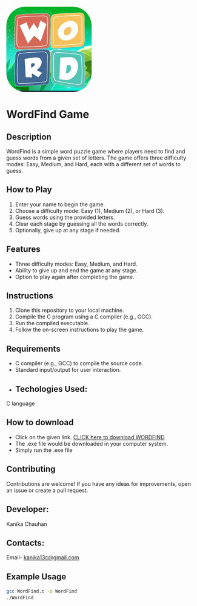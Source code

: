 
![word](https://github.com/Kanika1305/Wordfind/blob/main/wf.png)

# WordFind Game

## Description
WordFind is a simple word puzzle game where players need to find and guess words from a given set of letters. The game offers three difficulty modes: Easy, Medium, and Hard, each with a different set of words to guess.

## How to Play
1. Enter your name to begin the game.
2. Choose a difficulty mode: Easy (1), Medium (2), or Hard (3).
3. Guess words using the provided letters.
4. Clear each stage by guessing all the words correctly.
5. Optionally, give up at any stage if needed.

## Features
- Three difficulty modes: Easy, Medium, and Hard.
- Ability to give up and end the game at any stage.
- Option to play again after completing the game.

## Instructions
1. Clone this repository to your local machine.
2. Compile the C program using a C compiler (e.g., GCC).
3. Run the compiled executable.
4. Follow the on-screen instructions to play the game.

## Requirements
- C compiler (e.g., GCC) to compile the source code.
- Standard input/output for user interaction.
- ## Techologies Used:
C language

 ## How to download
- Click on the given link.
 <a href="https://github.com/Kanika1305/Wordfind/releases/download/v1/wordfind.exe"> CLICK here to download WORDFIND</a>
- The .exe file would be downloaded in your computer system.
- Simply run the .exe file
 
## Contributing

Contributions are welcome! If you have any ideas for improvements, open an issue or create a pull request.


## Developer:
Kanika Chauhan

## Contacts:
Email- kanika13c@gmail.com

## Example Usage
```bash
gcc WordFind.c -o WordFind
./WordFind


